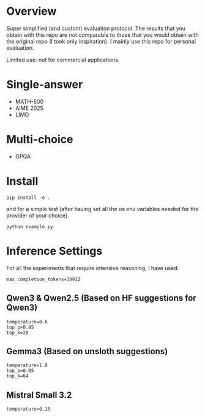 # Overview

Super simplified (and custom) evaluation protocol. The results that you obtain with this repo are not comparable to those that you would obtain with the original repo (I took only inspiration). I mainly use this repo for personal evaluation.

Limited use: not for commercial applications.

# Single-answer

- MATH-500
- AIME 2025
- LIMO

# Multi-choice

- GPQA

# Install

 ``` 
pip install -e .
 ``` 

and for a simple test (after having set all the os env variables needed for the provider of your choice).

 ``` 
python example.py
 ``` 

# Inference Settings

For all the experiments that require intensive reasoning, I have used:
```
max_completion_tokens=38912
```

## Qwen3 & Qwen2.5 (Based on HF suggestions for Qwen3)
```
temperature=0.6
top_p=0.95
top_k=20
```
## Gemma3 (Based on unsloth suggestions)
```
temperature=1.0
top_p=0.95
top_k=64
```
## Mistral Small 3.2
```
temperature=0.15